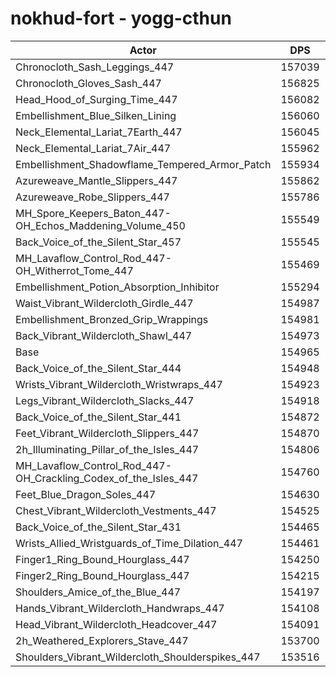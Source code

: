 # nokhud-fort - yogg-cthun
| Actor | DPS | Increase |
|---|:---:|:---:|
|Chronocloth_Sash_Leggings_447|157039|1.34%|
|Chronocloth_Gloves_Sash_447|156825|1.20%|
|Head_Hood_of_Surging_Time_447|156082|0.72%|
|Embellishment_Blue_Silken_Lining|156060|0.71%|
|Neck_Elemental_Lariat_7Earth_447|156045|0.70%|
|Neck_Elemental_Lariat_7Air_447|155962|0.64%|
|Embellishment_Shadowflame_Tempered_Armor_Patch|155934|0.63%|
|Azureweave_Mantle_Slippers_447|155862|0.58%|
|Azureweave_Robe_Slippers_447|155786|0.53%|
|MH_Spore_Keepers_Baton_447-OH_Echos_Maddening_Volume_450|155549|0.38%|
|Back_Voice_of_the_Silent_Star_457|155545|0.37%|
|MH_Lavaflow_Control_Rod_447-OH_Witherrot_Tome_447|155469|0.33%|
|Embellishment_Potion_Absorption_Inhibitor|155294|0.21%|
|Waist_Vibrant_Wildercloth_Girdle_447|154987|0.01%|
|Embellishment_Bronzed_Grip_Wrappings|154981|0.01%|
|Back_Vibrant_Wildercloth_Shawl_447|154973|0.01%|
|Base|154965|0.00%|
|Back_Voice_of_the_Silent_Star_444|154948|-0.01%|
|Wrists_Vibrant_Wildercloth_Wristwraps_447|154923|-0.03%|
|Legs_Vibrant_Wildercloth_Slacks_447|154918|-0.03%|
|Back_Voice_of_the_Silent_Star_441|154872|-0.06%|
|Feet_Vibrant_Wildercloth_Slippers_447|154870|-0.06%|
|2h_Illuminating_Pillar_of_the_Isles_447|154806|-0.10%|
|MH_Lavaflow_Control_Rod_447-OH_Crackling_Codex_of_the_Isles_447|154760|-0.13%|
|Feet_Blue_Dragon_Soles_447|154630|-0.22%|
|Chest_Vibrant_Wildercloth_Vestments_447|154525|-0.28%|
|Back_Voice_of_the_Silent_Star_431|154465|-0.32%|
|Wrists_Allied_Wristguards_of_Time_Dilation_447|154461|-0.33%|
|Finger1_Ring_Bound_Hourglass_447|154250|-0.46%|
|Finger2_Ring_Bound_Hourglass_447|154215|-0.48%|
|Shoulders_Amice_of_the_Blue_447|154197|-0.50%|
|Hands_Vibrant_Wildercloth_Handwraps_447|154108|-0.55%|
|Head_Vibrant_Wildercloth_Headcover_447|154091|-0.56%|
|2h_Weathered_Explorers_Stave_447|153700|-0.82%|
|Shoulders_Vibrant_Wildercloth_Shoulderspikes_447|153516|-0.94%|
